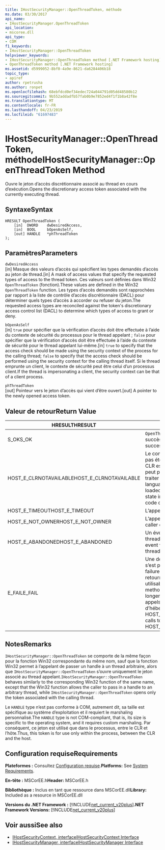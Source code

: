 ```yaml
---
title: IHostSecurityManager::OpenThreadToken, méthode
ms.date: 03/30/2017
api_name:
- IHostSecurityManager.OpenThreadToken
api_location:
- mscoree.dll
api_type:
- COM
f1_keywords:
- IHostSecurityManager::OpenThreadToken
helpviewer_keywords:
- IHostSecurityManager::OpenThreadToken method [.NET Framework hosting]
- OpenThreadToken method [.NET Framework hosting]
ms.assetid: d5999052-8bf0-4a9e-8621-da6284406b18
topic_type:
- apiref
author: rpetrusha
ms.author: ronpet
ms.openlocfilehash: 68ebfdcd0ef34edec724a044791d05dd48580b12
ms.sourcegitcommit: 9b552addadfb57fab0b9e7852ed4f1f1b8a42f8e
ms.translationtype: MT
ms.contentlocale: fr-FR
ms.lasthandoff: 04/23/2019
ms.locfileid: "61697483"
---
```

# <a name="ihostsecuritymanageropenthreadtoken-method"></a><span data-ttu-id="1730f-102">IHostSecurityManager::OpenThreadToken, méthode</span><span class="sxs-lookup"><span data-stu-id="1730f-102">IHostSecurityManager::OpenThreadToken Method</span></span>
<span data-ttu-id="1730f-103">Ouvre le jeton d’accès discrétionnaire associé au thread en cours d’exécution.</span><span class="sxs-lookup"><span data-stu-id="1730f-103">Opens the discretionary access token associated with the currently executing thread.</span></span>  
  
## <a name="syntax"></a><span data-ttu-id="1730f-104">Syntaxe</span><span class="sxs-lookup"><span data-stu-id="1730f-104">Syntax</span></span>  
  
```  
HRESULT OpenThreadToken (  
    [in]  DWORD    dwDesiredAccess,   
    [in]  BOOL     bOpenAsSelf,   
    [out] HANDLE   *phThreadToken  
);  
```  
  
## <a name="parameters"></a><span data-ttu-id="1730f-105">Paramètres</span><span class="sxs-lookup"><span data-stu-id="1730f-105">Parameters</span></span>  
 `dwDesiredAccess`  
 <span data-ttu-id="1730f-106">[in] Masque des valeurs d’accès qui spécifient les types demandés d’accès au jeton de thread.</span><span class="sxs-lookup"><span data-stu-id="1730f-106">[in] A mask of access values that specify the requested types of access to the thread token.</span></span> <span data-ttu-id="1730f-107">Ces valeurs sont définies dans Win32 `OpenThreadToken` (fonction).</span><span class="sxs-lookup"><span data-stu-id="1730f-107">These values are defined in the Win32 `OpenThreadToken` function.</span></span> <span data-ttu-id="1730f-108">Les types d’accès demandés sont rapprochées par rapport à la liste de contrôle d’accès discrétionnaire (DACL) pour déterminer quels types d’accès à accorder ou refuser du jeton.</span><span class="sxs-lookup"><span data-stu-id="1730f-108">The requested access types are reconciled against the token's discretionary access control list (DACL) to determine which types of access to grant or deny.</span></span>  
  
 `bOpenAsSelf`  
 <span data-ttu-id="1730f-109">[in] `true` pour spécifier que la vérification d’accès doit être effectuée à l’aide du contexte de sécurité du processus pour le thread appelant ; `false` pour spécifier que la vérification d’accès doit être effectuée à l’aide du contexte de sécurité pour le thread appelant lui-même.</span><span class="sxs-lookup"><span data-stu-id="1730f-109">[in] `true` to specify that the access check should be made using the security context of the process for the calling thread; `false` to specify that the access check should be performed using the security context for the calling thread itself.</span></span> <span data-ttu-id="1730f-110">Si le thread emprunte un client, le contexte de sécurité peut être celui d’un processus client.</span><span class="sxs-lookup"><span data-stu-id="1730f-110">If the thread is impersonating a client, the security context can be that of a client process.</span></span>  
  
 `phThreadToken`  
 <span data-ttu-id="1730f-111">[out] Pointeur vers le jeton d’accès qui vient d’être ouvert.</span><span class="sxs-lookup"><span data-stu-id="1730f-111">[out] A pointer to the newly opened access token.</span></span>  
  
## <a name="return-value"></a><span data-ttu-id="1730f-112">Valeur de retour</span><span class="sxs-lookup"><span data-stu-id="1730f-112">Return Value</span></span>  
  
|<span data-ttu-id="1730f-113">HRESULT</span><span class="sxs-lookup"><span data-stu-id="1730f-113">HRESULT</span></span>|<span data-ttu-id="1730f-114">Description</span><span class="sxs-lookup"><span data-stu-id="1730f-114">Description</span></span>|  
|-------------|-----------------|  
|<span data-ttu-id="1730f-115">S_OK</span><span class="sxs-lookup"><span data-stu-id="1730f-115">S_OK</span></span>|<span data-ttu-id="1730f-116">`OpenThreadToken` retourné avec succès.</span><span class="sxs-lookup"><span data-stu-id="1730f-116">`OpenThreadToken` returned successfully.</span></span>|  
|<span data-ttu-id="1730f-117">HOST_E_CLRNOTAVAILABLE</span><span class="sxs-lookup"><span data-stu-id="1730f-117">HOST_E_CLRNOTAVAILABLE</span></span>|<span data-ttu-id="1730f-118">Le common language runtime (CLR) n’a pas été chargé dans un processus ou le CLR est dans un état dans lequel il ne peut pas exécuter le code managé ou traiter l’appel avec succès.</span><span class="sxs-lookup"><span data-stu-id="1730f-118">The common language runtime (CLR) has not been loaded into a process, or the CLR is in a state in which it cannot run managed code or process the call successfully.</span></span>|  
|<span data-ttu-id="1730f-119">HOST_E_TIMEOUT</span><span class="sxs-lookup"><span data-stu-id="1730f-119">HOST_E_TIMEOUT</span></span>|<span data-ttu-id="1730f-120">L’appel a expiré.</span><span class="sxs-lookup"><span data-stu-id="1730f-120">The call timed out.</span></span>|  
|<span data-ttu-id="1730f-121">HOST_E_NOT_OWNER</span><span class="sxs-lookup"><span data-stu-id="1730f-121">HOST_E_NOT_OWNER</span></span>|<span data-ttu-id="1730f-122">L’appelant ne possède pas le verrou.</span><span class="sxs-lookup"><span data-stu-id="1730f-122">The caller does not own the lock.</span></span>|  
|<span data-ttu-id="1730f-123">HOST_E_ABANDONED</span><span class="sxs-lookup"><span data-stu-id="1730f-123">HOST_E_ABANDONED</span></span>|<span data-ttu-id="1730f-124">Un événement a été annulé alors qu’un thread bloqué ou Fibre l’attendait.</span><span class="sxs-lookup"><span data-stu-id="1730f-124">An event was canceled while a blocked thread or fiber was waiting on it.</span></span>|  
|<span data-ttu-id="1730f-125">E_FAIL</span><span class="sxs-lookup"><span data-stu-id="1730f-125">E_FAIL</span></span>|<span data-ttu-id="1730f-126">Une défaillance catastrophique inconnue s’est produite.</span><span class="sxs-lookup"><span data-stu-id="1730f-126">An unknown catastrophic failure occurred.</span></span> <span data-ttu-id="1730f-127">Lorsqu’une méthode retourne E_FAIL, le CLR n’est plus utilisable au sein du processus.</span><span class="sxs-lookup"><span data-stu-id="1730f-127">When a method returns E_FAIL, the CLR is no longer usable within the process.</span></span> <span data-ttu-id="1730f-128">Les appels suivants aux méthodes d’hébergement retournent HOST_E_CLRNOTAVAILABLE.</span><span class="sxs-lookup"><span data-stu-id="1730f-128">Subsequent calls to hosting methods return HOST_E_CLRNOTAVAILABLE.</span></span>|  
  
## <a name="remarks"></a><span data-ttu-id="1730f-129">Notes</span><span class="sxs-lookup"><span data-stu-id="1730f-129">Remarks</span></span>  
 <span data-ttu-id="1730f-130">`IHostSecurityManager::OpenThreadToken` se comporte de la même façon pour la fonction Win32 correspondante du même nom, sauf que la fonction Win32 permet à l’appelant de passer un handle à un thread arbitraire, alors que `IHostSecurityManager::OpenThreadToken` s’ouvre uniquement le jeton associé au thread appelant.</span><span class="sxs-lookup"><span data-stu-id="1730f-130">`IHostSecurityManager::OpenThreadToken` behaves similarly to the corresponding Win32 function of the same name, except that the Win32 function allows the caller to pass in a handle to an arbitrary thread, while `IHostSecurityManager::OpenThreadToken` opens only the token associated with the calling thread.</span></span>  
  
 <span data-ttu-id="1730f-131">Le `HANDLE` type n’est pas conforme à COM, autrement dit, sa taille est spécifique au système d’exploitation et il requiert le marshaling personnalisé.</span><span class="sxs-lookup"><span data-stu-id="1730f-131">The `HANDLE` type is not COM-compliant, that is, its size is specific to the operating system, and it requires custom marshaling.</span></span> <span data-ttu-id="1730f-132">Par conséquent, ce jeton est utilisé que dans le processus, entre le CLR et l’hôte.</span><span class="sxs-lookup"><span data-stu-id="1730f-132">Thus, this token is for use only within the process, between the CLR and the host.</span></span>  
  
## <a name="requirements"></a><span data-ttu-id="1730f-133">Configuration requise</span><span class="sxs-lookup"><span data-stu-id="1730f-133">Requirements</span></span>  
 <span data-ttu-id="1730f-134">**Plateformes :** Consultez [Configuration requise](../../../../docs/framework/get-started/system-requirements.md).</span><span class="sxs-lookup"><span data-stu-id="1730f-134">**Platforms:** See [System Requirements](../../../../docs/framework/get-started/system-requirements.md).</span></span>  
  
 <span data-ttu-id="1730f-135">**En-tête :** MSCorEE.h</span><span class="sxs-lookup"><span data-stu-id="1730f-135">**Header:** MSCorEE.h</span></span>  
  
 <span data-ttu-id="1730f-136">**Bibliothèque :** Inclus en tant que ressource dans MSCorEE.dll</span><span class="sxs-lookup"><span data-stu-id="1730f-136">**Library:** Included as a resource in MSCorEE.dll</span></span>  
  
 <span data-ttu-id="1730f-137">**Versions du .NET Framework :** [!INCLUDE[net_current_v20plus](../../../../includes/net-current-v20plus-md.md)]</span><span class="sxs-lookup"><span data-stu-id="1730f-137">**.NET Framework Versions:** [!INCLUDE[net_current_v20plus](../../../../includes/net-current-v20plus-md.md)]</span></span>  
  
## <a name="see-also"></a><span data-ttu-id="1730f-138">Voir aussi</span><span class="sxs-lookup"><span data-stu-id="1730f-138">See also</span></span>

- [<span data-ttu-id="1730f-139">IHostSecurityContext, interface</span><span class="sxs-lookup"><span data-stu-id="1730f-139">IHostSecurityContext Interface</span></span>](../../../../docs/framework/unmanaged-api/hosting/ihostsecuritycontext-interface.md)
- [<span data-ttu-id="1730f-140">IHostSecurityManager, interface</span><span class="sxs-lookup"><span data-stu-id="1730f-140">IHostSecurityManager Interface</span></span>](../../../../docs/framework/unmanaged-api/hosting/ihostsecuritymanager-interface.md)

